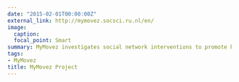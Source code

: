 ```yaml
---
date: "2015-02-01T00:00:00Z"
external_link: http://mymovez.socsci.ru.nl/en/
image:
  caption: 
  focal_point: Smart
summary: MyMovez investigates social network interventions to promote healthy lifestyles in youth.
tags:
- MyMovez
title: MyMovez Project
---
```

